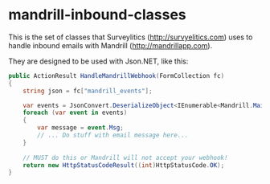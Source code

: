 mandrill-inbound-classes
========================

This is the set of classes that Surveylitics (http://survyelitics.com) uses to handle inbound emails with Mandrill (http://mandrillapp.com).

They are designed to be used with Json.NET, like this:
```csharp
public ActionResult HandleMandrillWebhook(FormCollection fc)
{
	string json = fc["mandrill_events"];

	var events = JsonConvert.DeserializeObject<IEnumerable<Mandrill.MailEvent>>(json);
	foreach (var event in events)
	{
		var message = event.Msg;
		// ... Do stuff with email message here...
	}
	
	// MUST do this or Mandrill will not accept your webhook!
    return new HttpStatusCodeResult((int)HttpStatusCode.OK);
}
```
